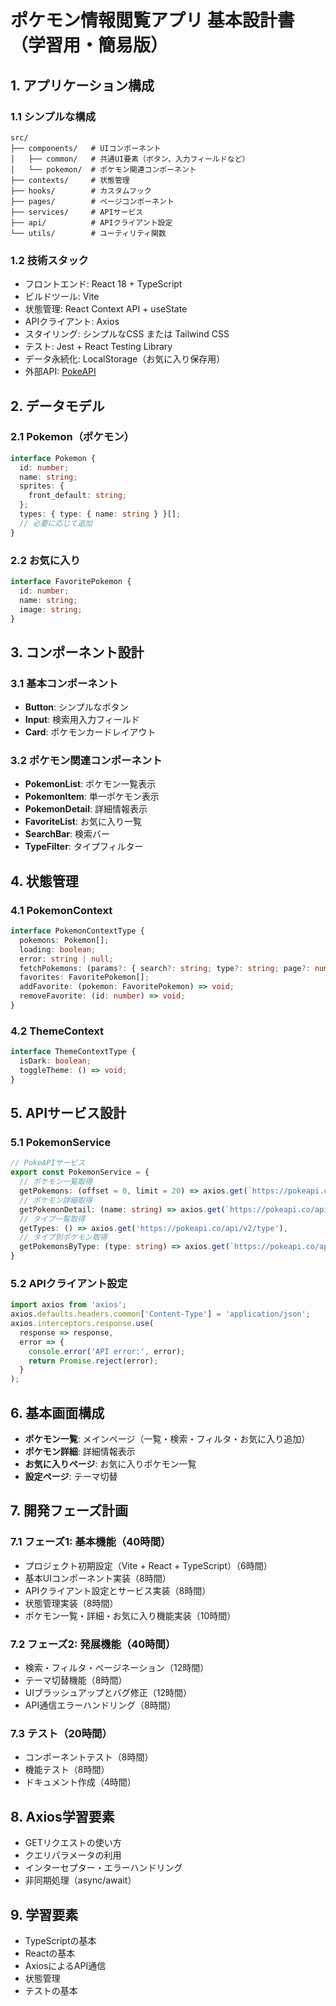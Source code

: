 # ポケモン情報閲覧アプリ 基本設計書（学習用・簡易版）

## 1. アプリケーション構成

### 1.1 シンプルな構成
```
src/
├── components/   # UIコンポーネント
│   ├── common/   # 共通UI要素（ボタン、入力フィールドなど）
│   └── pokemon/  # ポケモン関連コンポーネント
├── contexts/     # 状態管理
├── hooks/        # カスタムフック
├── pages/        # ページコンポーネント
├── services/     # APIサービス
├── api/          # APIクライアント設定
└── utils/        # ユーティリティ関数
```

### 1.2 技術スタック
- フロントエンド: React 18 + TypeScript
- ビルドツール: Vite
- 状態管理: React Context API + useState
- APIクライアント: Axios
- スタイリング: シンプルなCSS または Tailwind CSS
- テスト: Jest + React Testing Library
- データ永続化: LocalStorage（お気に入り保存用）
- 外部API: [PokeAPI](https://pokeapi.co/)

## 2. データモデル

### 2.1 Pokemon（ポケモン）
```typescript
interface Pokemon {
  id: number;
  name: string;
  sprites: {
    front_default: string;
  };
  types: { type: { name: string } }[];
  // 必要に応じて追加
}
```

### 2.2 お気に入り
```typescript
interface FavoritePokemon {
  id: number;
  name: string;
  image: string;
}
```

## 3. コンポーネント設計

### 3.1 基本コンポーネント
- **Button**: シンプルなボタン
- **Input**: 検索用入力フィールド
- **Card**: ポケモンカードレイアウト

### 3.2 ポケモン関連コンポーネント
- **PokemonList**: ポケモン一覧表示
- **PokemonItem**: 単一ポケモン表示
- **PokemonDetail**: 詳細情報表示
- **FavoriteList**: お気に入り一覧
- **SearchBar**: 検索バー
- **TypeFilter**: タイプフィルター

## 4. 状態管理

### 4.1 PokemonContext
```typescript
interface PokemonContextType {
  pokemons: Pokemon[];
  loading: boolean;
  error: string | null;
  fetchPokemons: (params?: { search?: string; type?: string; page?: number }) => Promise<void>;
  favorites: FavoritePokemon[];
  addFavorite: (pokemon: FavoritePokemon) => void;
  removeFavorite: (id: number) => void;
}
```

### 4.2 ThemeContext
```typescript
interface ThemeContextType {
  isDark: boolean;
  toggleTheme: () => void;
}
```

## 5. APIサービス設計

### 5.1 PokemonService
```typescript
// PokeAPIサービス
export const PokemonService = {
  // ポケモン一覧取得
  getPokemons: (offset = 0, limit = 20) => axios.get(`https://pokeapi.co/api/v2/pokemon?offset=${offset}&limit=${limit}`),
  // ポケモン詳細取得
  getPokemonDetail: (name: string) => axios.get(`https://pokeapi.co/api/v2/pokemon/${name}`),
  // タイプ一覧取得
  getTypes: () => axios.get('https://pokeapi.co/api/v2/type'),
  // タイプ別ポケモン取得
  getPokemonsByType: (type: string) => axios.get(`https://pokeapi.co/api/v2/type/${type}`),
}
```

### 5.2 APIクライアント設定
```typescript
import axios from 'axios';
axios.defaults.headers.common['Content-Type'] = 'application/json';
axios.interceptors.response.use(
  response => response,
  error => {
    console.error('API error:', error);
    return Promise.reject(error);
  }
);
```

## 6. 基本画面構成
- **ポケモン一覧**: メインページ（一覧・検索・フィルタ・お気に入り追加）
- **ポケモン詳細**: 詳細情報表示
- **お気に入りページ**: お気に入りポケモン一覧
- **設定ページ**: テーマ切替

## 7. 開発フェーズ計画

### 7.1 フェーズ1: 基本機能（40時間）
- プロジェクト初期設定（Vite + React + TypeScript）（6時間）
- 基本UIコンポーネント実装（8時間）
- APIクライアント設定とサービス実装（8時間）
- 状態管理実装（8時間）
- ポケモン一覧・詳細・お気に入り機能実装（10時間）

### 7.2 フェーズ2: 発展機能（40時間）
- 検索・フィルタ・ページネーション（12時間）
- テーマ切替機能（8時間）
- UIブラッシュアップとバグ修正（12時間）
- API通信エラーハンドリング（8時間）

### 7.3 テスト（20時間）
- コンポーネントテスト（8時間）
- 機能テスト（8時間）
- ドキュメント作成（4時間）

## 8. Axios学習要素
- GETリクエストの使い方
- クエリパラメータの利用
- インターセプター・エラーハンドリング
- 非同期処理（async/await）

## 9. 学習要素
- TypeScriptの基本
- Reactの基本
- AxiosによるAPI通信
- 状態管理
- テストの基本 